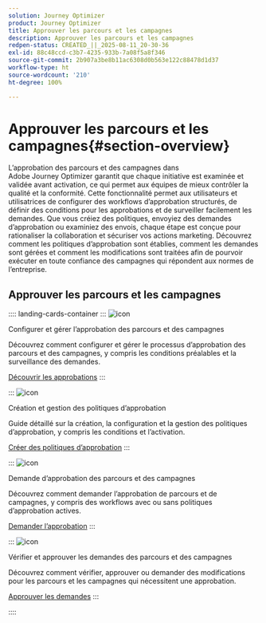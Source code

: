 ```yaml
---
solution: Journey Optimizer
product: Journey Optimizer
title: Approuver les parcours et les campagnes
description: Approuver les parcours et les campagnes
redpen-status: CREATED_||_2025-08-11_20-30-36
exl-id: 88c48ccd-c3b7-4235-933b-7a08f5a8f346
source-git-commit: 2b907a3be8b11ac6308d0b563e122c88478d1d37
workflow-type: ht
source-wordcount: '210'
ht-degree: 100%

---
```


# Approuver les parcours et les campagnes{#section-overview}

L’approbation des parcours et des campagnes dans Adobe Journey Optimizer garantit que chaque initiative est examinée et validée avant activation, ce qui permet aux équipes de mieux contrôler la qualité et la conformité. Cette fonctionnalité permet aux utilisateurs et utilisatrices de configurer des workflows d’approbation structurés, de définir des conditions pour les approbations et de surveiller facilement les demandes. Que vous créiez des politiques, envoyiez des demandes d’approbation ou examiniez des envois, chaque étape est conçue pour rationaliser la collaboration et sécuriser vos actions marketing. Découvrez comment les politiques d’approbation sont établies, comment les demandes sont gérées et comment les modifications sont traitées afin de pourvoir exécuter en toute confiance des campagnes qui répondent aux normes de l’entreprise.

## Approuver les parcours et les campagnes

:::: landing-cards-container
:::
![icon](https://cdn.experienceleague.adobe.com/icons/book.svg?lang=fr)

Configurer et gérer l’approbation des parcours et des campagnes

Découvrez comment configurer et gérer le processus d’approbation des parcours et des campagnes, y compris les conditions préalables et la surveillance des demandes.

[Découvrir les approbations](../using/test-approve/gs-approval.md)
:::

:::
![icon](https://cdn.experienceleague.adobe.com/icons/gear.svg?lang=fr)

Création et gestion des politiques d’approbation

Guide détaillé sur la création, la configuration et la gestion des politiques d’approbation, y compris les conditions et l’activation.

[Créer des politiques d’approbation](../using/test-approve/approval-policies.md)
:::

:::
![icon](https://cdn.experienceleague.adobe.com/icons/list-check.svg?lang=fr)

Demande d’approbation des parcours et des campagnes

Découvrez comment demander l’approbation de parcours et de campagnes, y compris des workflows avec ou sans politiques d’approbation actives.

[Demander l’approbation](../using/test-approve/request-approval.md)
:::

:::
![icon](https://cdn.experienceleague.adobe.com/icons/shield-halved.svg?lang=fr)

Vérifier et approuver les demandes des parcours et des campagnes

Découvrez comment vérifier, approuver ou demander des modifications pour les parcours et les campagnes qui nécessitent une approbation.

[Approuver les demandes](../using/test-approve/review-approve-request.md)
:::

::::
